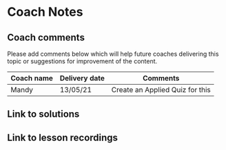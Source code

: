# Coach Notes

## Coach comments
Please add comments below which will help future coaches delivering this topic or suggestions for improvement of the content.

|**Coach name**|**Delivery date**|**Comments**|
|--------------|-----------------|------------|
|Mandy|13/05/21|Create an Applied Quiz for this|

## Link to solutions

## Link to lesson recordings